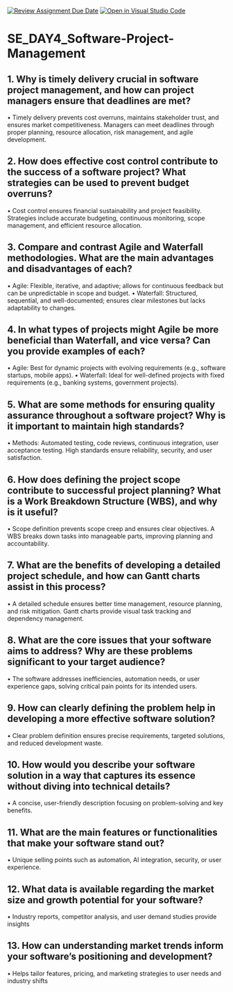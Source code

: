 [![Review Assignment Due Date](https://classroom.github.com/assets/deadline-readme-button-22041afd0340ce965d47ae6ef1cefeee28c7c493a6346c4f15d667ab976d596c.svg)](https://classroom.github.com/a/9pw6JKcu)
[![Open in Visual Studio Code](https://classroom.github.com/assets/open-in-vscode-2e0aaae1b6195c2367325f4f02e2d04e9abb55f0b24a779b69b11b9e10269abc.svg)](https://classroom.github.com/online_ide?assignment_repo_id=18460322&assignment_repo_type=AssignmentRepo)
# SE_DAY4_Software-Project-Management
## 1. Why is timely delivery crucial in software project management, and how can project managers ensure that deadlines are met?
•	Timely delivery prevents cost overruns, maintains stakeholder trust, and ensures market competitiveness. Managers can meet deadlines through proper planning, resource allocation, risk management, and agile development.
## 2. How does effective cost control contribute to the success of a software project? What strategies can be used to prevent budget overruns?
•	Cost control ensures financial sustainability and project feasibility. Strategies include accurate budgeting, continuous monitoring, scope management, and efficient resource allocation.
## 3. Compare and contrast Agile and Waterfall methodologies. What are the main advantages and disadvantages of each?
•	Agile: Flexible, iterative, and adaptive; allows for continuous feedback but can be unpredictable in scope and budget.
•	Waterfall: Structured, sequential, and well-documented; ensures clear milestones but lacks adaptability to changes.
## 4. In what types of projects might Agile be more beneficial than Waterfall, and vice versa? Can you provide examples of each?
•	Agile: Best for dynamic projects with evolving requirements (e.g., software startups, mobile apps).
•	Waterfall: Ideal for well-defined projects with fixed requirements (e.g., banking systems, government projects).
## 5. What are some methods for ensuring quality assurance throughout a software project? Why is it important to maintain high standards?
•	Methods: Automated testing, code reviews, continuous integration, user acceptance testing. High standards ensure reliability, security, and user satisfaction.
## 6. How does defining the project scope contribute to successful project planning? What is a Work Breakdown Structure (WBS), and why is it useful?
•	Scope definition prevents scope creep and ensures clear objectives. A WBS breaks down tasks into manageable parts, improving planning and accountability.
## 7. What are the benefits of developing a detailed project schedule, and how can Gantt charts assist in this process?
•	A detailed schedule ensures better time management, resource planning, and risk mitigation. Gantt charts provide visual task tracking and dependency management.
## 8. What are the core issues that your software aims to address? Why are these problems significant to your target audience?
•	The software addresses inefficiencies, automation needs, or user experience gaps, solving critical pain points for its intended users.
## 9. How can clearly defining the problem help in developing a more effective software solution?
•	Clear problem definition ensures precise requirements, targeted solutions, and reduced development waste.
## 10. How would you describe your software solution in a way that captures its essence without diving into technical details?
•	A concise, user-friendly description focusing on problem-solving and key benefits.
## 11. What are the main features or functionalities that make your software stand out?
•	Unique selling points such as automation, AI integration, security, or user experience.
## 12. What data is available regarding the market size and growth potential for your software?
•	Industry reports, competitor analysis, and user demand studies provide insights
## 13. How can understanding market trends inform your software’s positioning and development?
•	Helps tailor features, pricing, and marketing strategies to user needs and industry shifts
